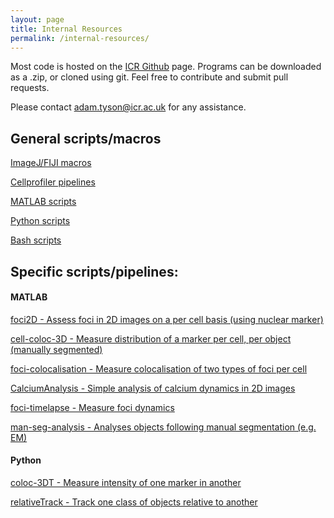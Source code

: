 ```yaml
---
layout: page
title: Internal Resources
permalink: /internal-resources/
---
```


Most code is hosted on the [ICR Github](https://github.com/ICR-analysis) page. Programs can be downloaded as a .zip, or cloned using git. Feel free to contribute and submit pull requests.

Please contact <adam.tyson@icr.ac.uk> for any assistance.

## General scripts/macros
[ImageJ/FIJI macros](https://github.com/ICR-analysis/FIJI_ICR)

[Cellprofiler pipelines](https://github.com/ICR-analysis/cellprofiler)

[MATLAB scripts](https://github.com/ICR-analysis/MATLAB_tools)

[Python scripts](https://github.com/ICR-analysis/Python_tools)

[Bash scripts](https://github.com/ICR-analysis/shell-misc)
## Specific scripts/pipelines:
#### MATLAB

[foci2D - Assess foci in 2D images on a per cell basis (using nuclear marker)](https://github.com/ICR-analysis/foci2D)

[cell-coloc-3D - Measure distribution of a marker per cell, per object (manually segmented)](https://github.com/ICR-analysis/cell-coloc-3D)

[foci-colocalisation - Measure colocalisation of two types of foci per cell](https://github.com/ICR-analysis/foci-colocalisation)

[CalciumAnalysis - Simple analysis of calcium dynamics in 2D images](https://github.com/ICR-analysis/CalciumAnalysis)

[foci-timelapse - Measure foci dynamics](https://github.com/ICR-analysis/foci-timelapse)

[man-seg-analysis - Analyses objects following manual segmentation (e.g. EM)](https://github.com/ICR-analysis/man-seg-analysis)


#### Python
[coloc-3DT - Measure intensity of one marker in another](https://github.com/ICR-analysis/coloc-3DT)

[relativeTrack - Track one class of objects relative to another](https://github.com/ICR-analysis/relativeTrack)

